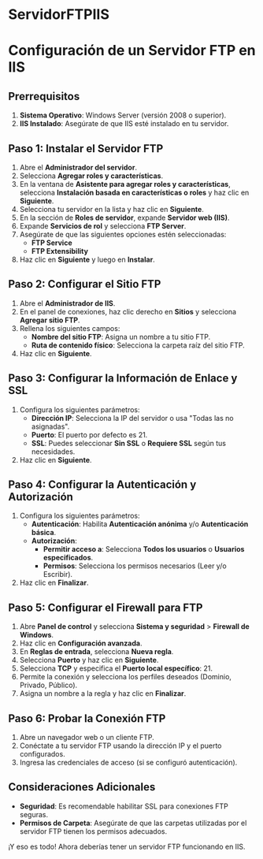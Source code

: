 # ServidorFTPIIS

# Configuración de un Servidor FTP en IIS

## Prerrequisitos

1. **Sistema Operativo**: Windows Server (versión 2008 o superior).
2. **IIS Instalado**: Asegúrate de que IIS esté instalado en tu servidor.

## Paso 1: Instalar el Servidor FTP

1. Abre el **Administrador del servidor**.
2. Selecciona **Agregar roles y características**.
3. En la ventana de **Asistente para agregar roles y características**, selecciona **Instalación basada en características o roles** y haz clic en **Siguiente**.
4. Selecciona tu servidor en la lista y haz clic en **Siguiente**.
5. En la sección de **Roles de servidor**, expande **Servidor web (IIS)**.
6. Expande **Servicios de rol** y selecciona **FTP Server**.
7. Asegúrate de que las siguientes opciones estén seleccionadas:
    - **FTP Service**
    - **FTP Extensibility**
8. Haz clic en **Siguiente** y luego en **Instalar**.

## Paso 2: Configurar el Sitio FTP

1. Abre el **Administrador de IIS**.
2. En el panel de conexiones, haz clic derecho en **Sitios** y selecciona **Agregar sitio FTP**.
3. Rellena los siguientes campos:
    - **Nombre del sitio FTP**: Asigna un nombre a tu sitio FTP.
    - **Ruta de contenido físico**: Selecciona la carpeta raíz del sitio FTP.
4. Haz clic en **Siguiente**.

## Paso 3: Configurar la Información de Enlace y SSL

1. Configura los siguientes parámetros:
    - **Dirección IP**: Selecciona la IP del servidor o usa "Todas las no asignadas".
    - **Puerto**: El puerto por defecto es 21.
    - **SSL**: Puedes seleccionar **Sin SSL** o **Requiere SSL** según tus necesidades.
2. Haz clic en **Siguiente**.

## Paso 4: Configurar la Autenticación y Autorización

1. Configura los siguientes parámetros:
    - **Autenticación**: Habilita **Autenticación anónima** y/o **Autenticación básica**.
    - **Autorización**:
        - **Permitir acceso a**: Selecciona **Todos los usuarios** o **Usuarios especificados**.
        - **Permisos**: Selecciona los permisos necesarios (Leer y/o Escribir).
2. Haz clic en **Finalizar**.

## Paso 5: Configurar el Firewall para FTP

1. Abre **Panel de control** y selecciona **Sistema y seguridad** > **Firewall de Windows**.
2. Haz clic en **Configuración avanzada**.
3. En **Reglas de entrada**, selecciona **Nueva regla**.
4. Selecciona **Puerto** y haz clic en **Siguiente**.
5. Selecciona **TCP** y especifica el **Puerto local específico**: 21.
6. Permite la conexión y selecciona los perfiles deseados (Dominio, Privado, Público).
7. Asigna un nombre a la regla y haz clic en **Finalizar**.

## Paso 6: Probar la Conexión FTP

1. Abre un navegador web o un cliente FTP.
2. Conéctate a tu servidor FTP usando la dirección IP y el puerto configurados.
3. Ingresa las credenciales de acceso (si se configuró autenticación).

## Consideraciones Adicionales

- **Seguridad**: Es recomendable habilitar SSL para conexiones FTP seguras.
- **Permisos de Carpeta**: Asegúrate de que las carpetas utilizadas por el servidor FTP tienen los permisos adecuados.

¡Y eso es todo! Ahora deberías tener un servidor FTP funcionando en IIS.
